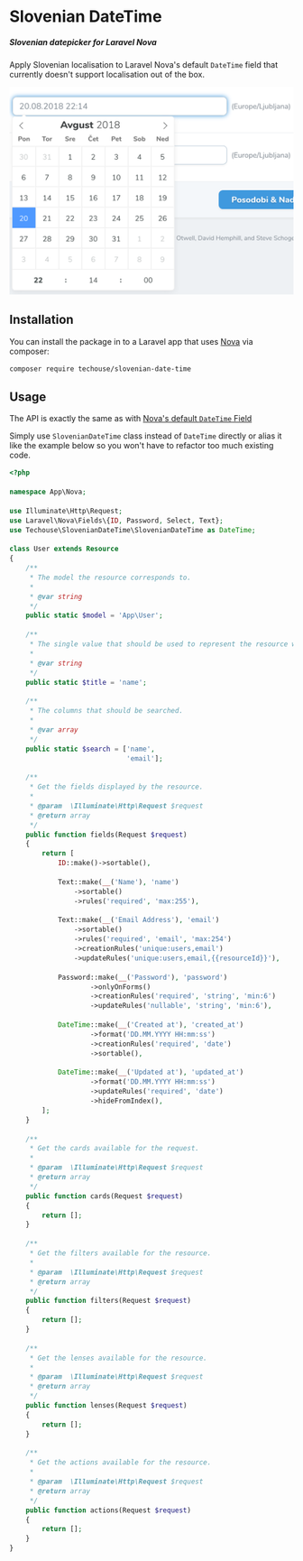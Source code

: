 # Slovenian DateTime

##### Slovenian datepicker for Laravel Nova

Apply Slovenian localisation to Laravel Nova's default `DateTime` field that currently doesn't support localisation out of the box.

![Slovenian DateTime](./screenshot.png)

## Installation

You can install the package in to a Laravel app that uses [Nova](https://nova.laravel.com) via composer:

```bash
composer require techouse/slovenian-date-time
```

## Usage

The API is exactly the same as with [Nova's default `DateTime` Field](https://nova.laravel.com/docs/1.0/resources/fields.html#datetime-field)

Simply use `SlovenianDateTime` class instead of `DateTime` directly or alias it like the example below so you won't have to refactor too much existing code.

```php
<?php

namespace App\Nova;

use Illuminate\Http\Request;
use Laravel\Nova\Fields\{ID, Password, Select, Text};
use Techouse\SlovenianDateTime\SlovenianDateTime as DateTime;

class User extends Resource
{
    /**
     * The model the resource corresponds to.
     *
     * @var string
     */
    public static $model = 'App\User';

    /**
     * The single value that should be used to represent the resource when being displayed.
     *
     * @var string
     */
    public static $title = 'name';

    /**
     * The columns that should be searched.
     *
     * @var array
     */
    public static $search = ['name',
                             'email'];

    /**
     * Get the fields displayed by the resource.
     *
     * @param  \Illuminate\Http\Request $request
     * @return array
     */
    public function fields(Request $request)
    {
        return [
            ID::make()->sortable(),

            Text::make(__('Name'), 'name')
                ->sortable()
                ->rules('required', 'max:255'),

            Text::make(__('Email Address'), 'email')
                ->sortable()
                ->rules('required', 'email', 'max:254')
                ->creationRules('unique:users,email')
                ->updateRules('unique:users,email,{{resourceId}}'),

            Password::make(__('Password'), 'password')
                    ->onlyOnForms()
                    ->creationRules('required', 'string', 'min:6')
                    ->updateRules('nullable', 'string', 'min:6'),

            DateTime::make(__('Created at'), 'created_at')
                    ->format('DD.MM.YYYY HH:mm:ss')
                    ->creationRules('required', 'date')
                    ->sortable(),

            DateTime::make(__('Updated at'), 'updated_at')
                    ->format('DD.MM.YYYY HH:mm:ss')
                    ->updateRules('required', 'date')
                    ->hideFromIndex(),
        ];
    }

    /**
     * Get the cards available for the request.
     *
     * @param  \Illuminate\Http\Request $request
     * @return array
     */
    public function cards(Request $request)
    {
        return [];
    }

    /**
     * Get the filters available for the resource.
     *
     * @param  \Illuminate\Http\Request $request
     * @return array
     */
    public function filters(Request $request)
    {
        return [];
    }

    /**
     * Get the lenses available for the resource.
     *
     * @param  \Illuminate\Http\Request $request
     * @return array
     */
    public function lenses(Request $request)
    {
        return [];
    }

    /**
     * Get the actions available for the resource.
     *
     * @param  \Illuminate\Http\Request $request
     * @return array
     */
    public function actions(Request $request)
    {
        return [];
    }
}

```